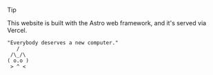 > [!TIP]
> This website is built with the Astro web framework, and it's served via Vercel.

```
"Everybody deserves a new computer."
   /
 /\_/\
( o.o )
 > ^ <
```
